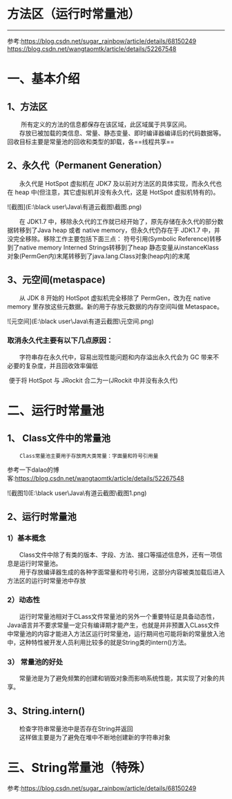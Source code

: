 # 方法区（运行时常量池）
--------------------------------------------------------------------------------

参考:https://blog.csdn.net/sugar_rainbow/article/details/68150249<br>
https://blog.csdn.net/wangtaomtk/article/details/52267548

# 一、基本介绍
## 1、方法区
&emsp;&emsp;
		所有定义的方法的信息都保存在该区域，此区域属于共享区间。<br>
&emsp;&emsp;存放已被加载的类信息、常量、静态变量、即时编译器编译后的代码数据等。回收目标主要是常量池的回收和类型的卸载，各==线程共享==

## 2、永久代（Permanent Generation）
&emsp;&emsp;永久代是 HotSpot 虚拟机在 JDK7 及以前对方法区的具体实现，而永久代也在 heap 中(但注意，其它虚拟机并没有永久代，这是 HotSpot 虚拟机特有的)。

![截图](E:\black user\Java\有道云截图\截图.png)

&emsp;&emsp;在 JDK1.7 中，移除永久代的工作就已经开始了，原先存储在永久代的部分数据转移到了Java heap 或者 native memory，但永久代仍存在于 JDK1.7 中，并没完全移除。移除工作主要包括下面三点：
符号引用(Symbolic Reference)转移到了native memory
Interned Strings转移到了heap
				静态变量从instanceKlass对象(PermGen内)末尾转移到了java.lang.Class对象(heap内)的末尾

## 3、元空间(metaspace)

&emsp;&emsp;从 JDK 8 开始的 HotSpot 虚拟机完全移除了 PermGen，改为在 native memory 里存放这些元数据。新的用于存放元数据的内存空间叫做 Metaspace。



![元空间](E:\black user\Java\有道云截图\元空间.png)



### 取消永久代主要有以下几点原因：
&emsp;&emsp;字符串存在永久代中，容易出现性能问题和内存溢出永久代会为 GC 带来不必要的复杂度，并且回收效率偏低

​		便于将 HotSpot 与 JRockit 合二为一(JRockit 中并没有永久代)



# 二、运行时常量池
## 1、 Class文件中的常量池
 		Class常量池主要用于存放两大类常量：字面量和符号引用量
参考一下dalao的博客:https://blog.csdn.net/wangtaomtk/article/details/52267548<br>



![截图1](E:\black user\Java\有道云截图\截图1.png)



## 2、运行时常量池
### 1）基本概念
&emsp;&emsp;Class文件中除了有类的版本、字段、方法、接口等描述信息外，还有一项信息是运行时常量池。<br>
&emsp;&emsp;用于存放编译器生成的各种字面常量和符号引用，这部分内容被类加载后进入方法区的运行时常量池中存放

### 2）动态性
&emsp;&emsp;运行时常量池相对于CLass文件常量池的另外一个重要特征是具备动态性，Java语言并不要求常量一定只有编译期才能产生，也就是并非预置入CLass文件中常量池的内容才能进入方法区运行时常量池，运行期间也可能将新的常量放入池中，这种特性被开发人员利用比较多的就是String类的intern()方法。

### 3） 常量池的好处
&emsp;&emsp;常量池是为了避免频繁的创建和销毁对象而影响系统性能，其实现了对象的共享。

## 3、String.intern()
&emsp;&emsp;检查字符串常量池中是否存在String并返回<br>
&emsp;&emsp;这样做主要是为了避免在堆中不断地创建新的字符串对象


# 三、String常量池（特殊）

参考:https://blog.csdn.net/sugar_rainbow/article/details/68150249




